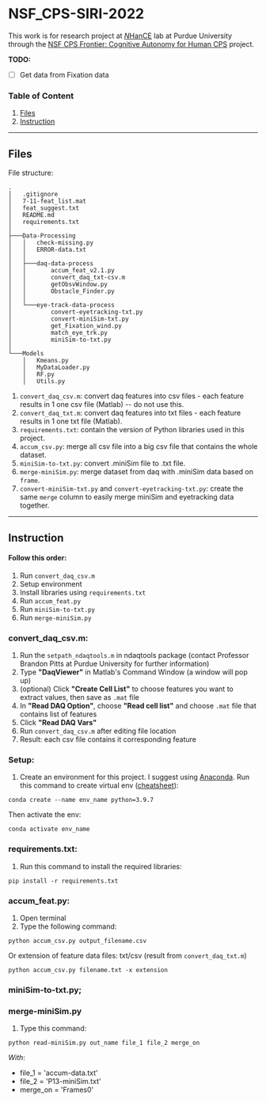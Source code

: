 # NSF_CPS-SIRI-2022

This work is for research project at [*N*HanCE](https://engineering.purdue.edu/NHanCE) lab at Purdue University through the [NSF CPS Frontier: Cognitive Autonomy for Human CPS](https://autonomy.unm.edu/index.html) project.

**TODO:** 
- [ ] Get data from Fixation data

### Table of Content

1. [Files](#files)
2. [Instruction](#instruction)

---

## Files
<!-- https://docs.microsoft.com/en-us/windows-server/administration/windows-commands/tree:
type: tree /f
 -->
File structure:
```
.
│   .gitignore
│   7-11-feat_list.mat
│   feat_suggest.txt
│   README.md
│   requirements.txt
│   
├───Data-Processing
│   │   check-missing.py
│   │   ERROR-data.txt
│   │   
│   ├───daq-data-process
│   │       accum_feat_v2.1.py
│   │       convert_daq_txt-csv.m
│   │       getObsvWindow.py
│   │       Obstacle_Finder.py
│   │
│   └───eye-track-data-process
│           convert-eyetracking-txt.py
│           convert-miniSim-txt.py
│           get_Fixation_wind.py
│           match_eye_trk.py
│           miniSim-to-txt.py
│
└───Models
    │   Kmeans.py
    │   MyDataLoader.py
    │   RF.py
    │   Utils.py
```

1. `convert_daq_csv.m`: convert daq features into csv files - each feature results in 1 one csv file (Matlab) -- do not use this.
2. `convert_daq_txt.m`: convert daq features into txt files - each feature results in 1 one txt file (Matlab).
3. `requirements.txt`: contain the version of Python libraries used in this project.
4. `accum_csv.py`: merge all csv file into a big csv file that contains the whole dataset.
5. `miniSim-to-txt.py`: convert .miniSim file to .txt file.
6. `merge-miniSim.py`: merge dataset from daq with .miniSim data based on `frame`.
7. `convert-miniSim-txt.py` and `convert-eyetracking-txt.py`: create the same `merge` column to easily merge miniSim and eyetracking data together.
---

## Instruction

#### Follow this order:
1. Run `convert_daq_csv.m`
2. Setup environment
3. Install libraries using `requirements.txt`
4. Run `accum_feat.py`
5. Run `miniSim-to-txt.py`
6. Run `merge-miniSim.py`


### convert_daq_csv.m:
1. Run the `setpath_ndaqtools.m` in ndaqtools package (contact Professor Brandon Pitts at Purdue University for further information)
2. Type __"DaqViewer"__ in Matlab's Command Window (a window will pop up)
3. (optional) Click __"Create Cell List"__ to choose features you want to extract values, then save as `.mat` file
4. In __"Read DAQ Option"__, choose __"Read cell list"__ and choose `.mat` file that contains list of features
5. Click __"Read DAQ Vars"__
6. Run `convert_daq_csv.m` after editing file location
7. Result: each csv file contains it corresponding feature

### Setup:
1. Create an environment for this project. I suggest using [Anaconda](https://www.anaconda.com/). Run this command to create virtual env ([cheatsheet](https://anaconda.cloud/conda-cheatsheet)):
```
conda create --name env_name python=3.9.7
```
Then activate the env:
```
conda activate env_name
```

### requirements.txt:
1. Run this command to install the required libraries:
```
pip install -r requirements.txt
```


### accum_feat.py:
1. Open terminal
2. Type the following command:
```
python accum_csv.py output_filename.csv
```
Or extension of feature data files: txt/csv (result from `convert_daq_txt.m`)
```
python accum_csv.py filename.txt -x extension
```

### miniSim-to-txt.py;

### merge-miniSim.py
1. Type this command:
```
python read-miniSim.py out_name file_1 file_2 merge_on
```
*With*:
* file_1 = 'accum-data.txt'
* file_2 = 'P13-miniSim.txt'
* merge_on = 'Frames0'
